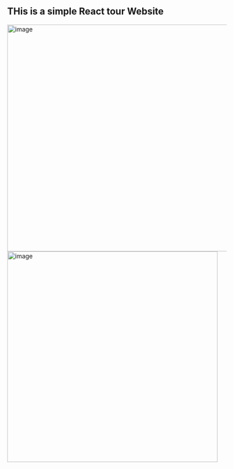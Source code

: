 ## THis is a simple React tour Website

<img width="520" alt="image" src="https://user-images.githubusercontent.com/85433137/167097430-496c24c0-3a78-4f7f-8af4-ca9755e2fb92.png">


<img width="483" alt="image" src="https://user-images.githubusercontent.com/85433137/167097529-a96a4768-7549-4dbc-97e9-86781f1b936c.png">

